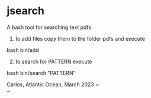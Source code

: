 # jsearch
A bash tool for searching text pdfs

1. to add files copy them to the folder pdfs and execute

bash bin/add

2. to search for PATTERN execute

bash bin/search "PATTERN"


Carlos, Atlantic Ocean, March 2023
~                                                                               
~                             
